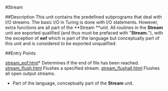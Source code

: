 
#Stream

##Description
This unit contains the predefined subprograms that deal with I/O streams. The basic I/O in Turing is done with I/O statements. However, extra functions are all part of the **Stream **unit.
All routines in the **Stream** unit are exported qualified (and thus must be prefaced with "**Stream.**"), with the exception of **eof** which is part of the language but conceptually part of this unit and is considered to be exported unqualified.



##Entry Points

[stream_eof.html](**eof**)* Determines if the end of file has been reached.
[stream_flush.html](**Flush**) Flushes a specified stream.
[stream_flushall.html](**FlushAll**) Flushes all open output streams.

* Part of the language, conceptually part of the **Stream** unit.



